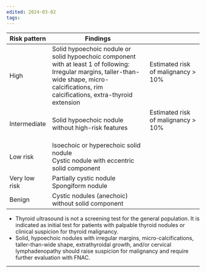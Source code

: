 ```yaml
---
edited: 2024-03-02
tags:
---
```


| Risk pattern  | Findings                                                                                                                                                                                             |                                            |
| ------------- | ---------------------------------------------------------------------------------------------------------------------------------------------------------------------------------------------------- | ------------------------------------------ |
| High          | Solid hypoechoic nodule or solid hypoechoic component with at least 1 of following: <br>Irregular margins, taller-than-wide shape, micro-calcifications, rim calcifications, extra-thyroid extension | Estimated risk of malignancy > 10%<br><br> |
| Intermediate  | Solid hypoechoic nodule without high-risk features                                                                                                                                                   | Estimated risk of malignancy > 10%<br><br> |
| Low risk      | Isoechoic or hyperechoic solid nodule<br>Cystic nodule with eccentric solid component                                                                                                                |                                            |
| Very low risk | Partially cystic nodule<br>Spongiform nodule                                                                                                                                                         |                                            |
| Benign        | Cystic nodules (anechoic) without solid component                                                                                                                                                    |                                            |
- Thyroid ultrasound is not a screening test for the general population. It is indicated as initial test for patients with palpable thyroid nodules or clinical suspicion for thyroid malignancy.
- Solid, hypoechoic nodules with irregular margins, micro-calcifications, taller-than-wide shape, extrathyroidal growth, and/or cervical lymphadenopathy should raise suspicion for malignancy and require further evaluation with FNAC.
---
